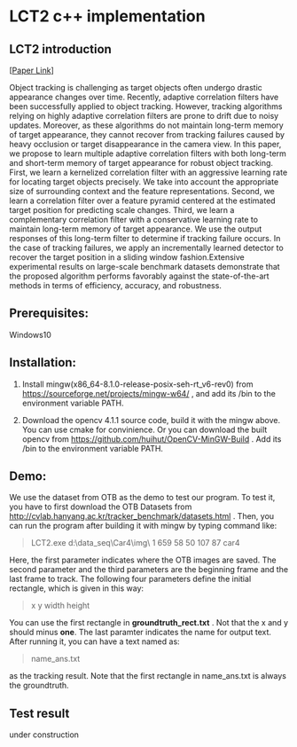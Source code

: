 # LCT2 c++ implementation

## LCT2 introduction
[[Paper Link](https://arxiv.org/abs/1707.02309v1)]

Object tracking is challenging as target objects often undergo drastic appearance changes over time. Recently, adaptive correlation filters have been successfully applied to object tracking. However, tracking algorithms relying on highly adaptive correlation filters are prone to drift due to noisy updates. Moreover, as these algorithms do not maintain long-term memory of target appearance, they cannot recover from tracking failures caused by heavy occlusion or target disappearance in the camera view. In this paper, we propose to learn multiple adaptive correlation filters with both long-term and short-term memory of target appearance for robust object tracking. First, we learn a kernelized correlation filter with an aggressive learning rate for locating target objects precisely. We take into account the appropriate size of surrounding context and the feature representations. Second, we learn a correlation filter over a feature pyramid centered at the estimated target position for predicting scale changes. Third, we learn a complementary correlation filter with a conservative learning rate to maintain long-term memory of target appearance. We use the output responses of this long-term filter to determine if tracking failure occurs. In the case of tracking failures, we apply an incrementally learned detector to recover the target position in a sliding window fashion.Extensive experimental results on large-scale benchmark datasets demonstrate that the proposed algorithm performs favorably against the state-of-the-art methods in terms of efficiency, accuracy, and robustness.

## Prerequisites:

Windows10

## Installation:

1. Install mingw(x86_64-8.1.0-release-posix-seh-rt_v6-rev0) from https://sourceforge.net/projects/mingw-w64/ , and add its /bin to the environment variable PATH.

2. Download the opencv 4.1.1 source code, build it with the mingw above. You can use cmake for convinience. Or you can download the built opencv from https://github.com/huihut/OpenCV-MinGW-Build . Add its /bin to the environment variable PATH.

## Demo:

We use the dataset from OTB as the demo to test our program. To test it, you have to first download the OTB Datasets from http://cvlab.hanyang.ac.kr/tracker_benchmark/datasets.html .  Then, you can run the program after building it with mingw by typing command like:

>LCT2.exe d:\data_seq\Car4\img\ 1 659 58 50 107 87 car4

Here, the first parameter indicates where the OTB images are saved. The second parameter and the third parameters are the beginning frame and the last frame to track. The following four parameters define the initial rectangle, which is given in this way:

>x y width height

You can use the first rectangle in **groundtruth_rect.txt** . Not that the x and y should minus **one**. The last paramter indicates the name for output text. After running it, you can have a text named as:

>name_ans.txt

as the tracking result. Note that the first rectangle in name_ans.txt is always the groundtruth.

## Test result
under construction